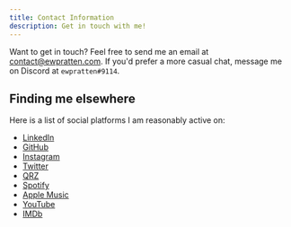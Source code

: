 ```yaml
---
title: Contact Information
description: Get in touch with me!
---
```



Want to get in touch? Feel free to send me an email at [contact@ewpratten.com](mailto:contact@ewpratten.com). If you'd prefer a more casual chat, message me on Discord at `ewpratten#9114`.


## Finding me elsewhere

Here is a list of social platforms I am reasonably active on:

- [LinkedIn](https://www.linkedin.com/in/ewpratten/)
- [GitHub](https://github.com/ewpratten)
- [Instagram](https://www.instagram.com/evanpratten/)
- [Twitter](https://twitter.com/ewpratten/)
- [QRZ](https://qrz.com/db/va3zza)
- [Spotify](https://open.spotify.com/artist/1aLNEmgqBJkhfkEZvf8Vh5)
- [Apple Music](https://music.apple.com/us/artist/evan-pratten/1611566708)
- [YouTube](https://www.youtube.com/@ewpratten)
- [IMDb](https://www.imdb.com/name/nm13747554/)
